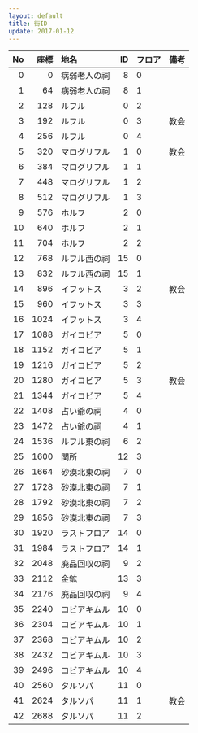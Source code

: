 ```yaml
---
layout: default
title: 街ID
update: 2017-01-12
---
```



| No | 座標 | 地名         | ID | フロア | 備考 |
|---:|-----:|:-------------|---:|:-------|:-----|
|  0 |    0 | 病弱老人の祠 |  8 | 0 |
|  1 |   64 | 病弱老人の祠 |  8 | 1 |
|  2 |  128 | ルフル       |  0 | 2 |
|  3 |  192 | ルフル       |  0 | 3 | 教会 |
|  4 |  256 | ルフル       |  0 | 4 |
|  5 |  320 | マログリフル |  1 | 0 | 教会 |
|  6 |  384 | マログリフル |  1 | 1 |
|  7 |  448 | マログリフル |  1 | 2 |
|  8 |  512 | マログリフル |  1 | 3 |
|  9 |  576 | ホルフ       |  2 | 0 |
| 10 |  640 | ホルフ       |  2 | 1 |
| 11 |  704 | ホルフ       |  2 | 2 |
| 12 |  768 | ルフル西の祠 | 15 | 0 |
| 13 |  832 | ルフル西の祠 | 15 | 1 |
| 14 |  896 | イフットス   |  3 | 2 | 教会 |
| 15 |  960 | イフットス   |  3 | 3 |
| 16 | 1024 | イフットス   |  3 | 4 |
| 17 | 1088 | ガイコビア   |  5 | 0 |
| 18 | 1152 | ガイコビア   |  5 | 1 |
| 19 | 1216 | ガイコビア   |  5 | 2 |
| 20 | 1280 | ガイコビア   |  5 | 3 | 教会 |
| 21 | 1344 | ガイコビア   |  5 | 4 |
| 22 | 1408 | 占い爺の祠   |  4 | 0 |
| 23 | 1472 | 占い爺の祠   |  4 | 1 |
| 24 | 1536 | ルフル東の祠 |  6 | 2 |
| 25 | 1600 | 関所         | 12 | 3 |
| 26 | 1664 | 砂漠北東の祠 |  7 | 0 |
| 27 | 1728 | 砂漠北東の祠 |  7 | 1 |
| 28 | 1792 | 砂漠北東の祠 |  7 | 2 |
| 29 | 1856 | 砂漠北東の祠 |  7 | 3 |
| 30 | 1920 | ラストフロア | 14 | 0 |
| 31 | 1984 | ラストフロア | 14 | 1 |
| 32 | 2048 | 廃品回収の祠 |  9 | 2 |
| 33 | 2112 | 金鉱         | 13 | 3 |
| 34 | 2176 | 廃品回収の祠 |  9 | 4 |
| 35 | 2240 | コビアキムル | 10 | 0 |
| 36 | 2304 | コビアキムル | 10 | 1 |
| 37 | 2368 | コビアキムル | 10 | 2 |
| 38 | 2432 | コビアキムル | 10 | 3 |
| 39 | 2496 | コビアキムル | 10 | 4 |
| 40 | 2560 | タルソパ     | 11 | 0 |
| 41 | 2624 | タルソパ     | 11 | 1 | 教会 |
| 42 | 2688 | タルソパ     | 11 | 2 |

